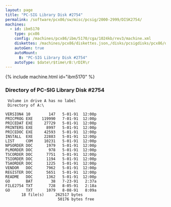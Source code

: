 ```yaml
---
layout: page
title: "PC-SIG Library Disk #2754"
permalink: /software/pcx86/sw/misc/pcsig/2000-2999/DISK2754/
machines:
  - id: ibm5170
    type: pcx86
    config: /machines/pcx86/ibm/5170/cga/1024kb/rev3/machine.xml
    diskettes: /machines/pcx86/diskettes.json,/disks/pcsigdisks/pcx86/diskettes.json
    autoGen: true
    autoMount:
      B: "PC-SIG Library Disk #2754"
    autoType: $date\r$time\rB:\rDIR\r
---
```


{% include machine.html id="ibm5170" %}

### Directory of PC-SIG Library Disk #2754

     Volume in drive A has no label
     Directory of A:\

    VERSION4 10        147   5-01-91  12:00p
    PRICPROG EXE    119990   7-01-91  12:00p
    PRICEDAT EXE     27729   5-01-91  12:00p
    PRINTERS EXE      8997   5-01-91  12:00p
    PRICEDOC EXE     42593   5-01-91  12:00p
    INSTALL  EXE     22883   5-01-91  12:00p
    LIST     COM     10231   5-01-91  12:00p
    NPSORDER DOC      1979   5-01-91  12:00p
    PLMORDER DOC       978   5-01-91  12:00p
    TSCORDER DOC      7751   5-01-91  12:00p
    TSIORDER DOC      1194   5-01-91  12:00p
    TSAORDER DOC      1225   5-01-91  12:00p
    VENDOR   DOC      7962   5-01-91  12:00p
    REGISTER DOC      5651   5-01-91  12:00p
    README   DOC      1362   5-01-91  12:00p
    GO       BAT        38   7-23-91   2:37a
    FILE2754 TXT       728   8-05-91   2:18a
    GO       TXT      1079   8-08-91   8:09a
           18 file(s)     262517 bytes
                           50176 bytes free
